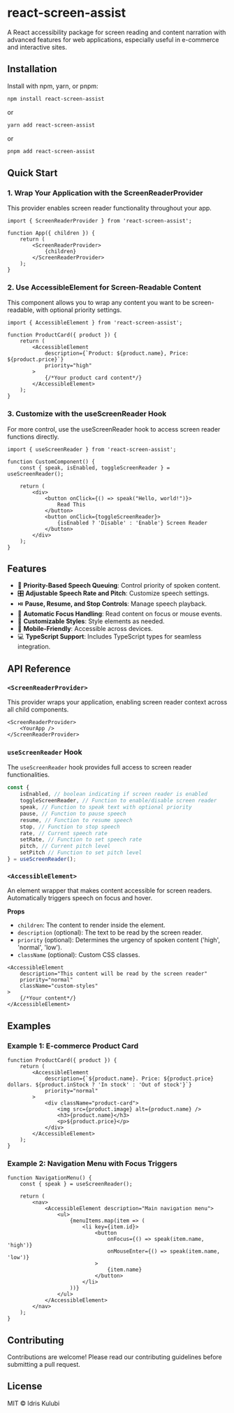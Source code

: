 # react-screen-assist

A React accessibility package for screen reading and content narration with advanced features for web applications, especially useful in e-commerce and interactive sites.

## Installation

Install with npm, yarn, or pnpm:

```bash
npm install react-screen-assist
```
or

```bash
yarn add react-screen-assist
```
or

```bash
pnpm add react-screen-assist
```

## Quick Start

### 1. Wrap Your Application with the ScreenReaderProvider

This provider enables screen reader functionality throughout your app.

```tsx
import { ScreenReaderProvider } from 'react-screen-assist';

function App({ children }) {
    return (
        <ScreenReaderProvider>
            {children}
        </ScreenReaderProvider>
    );
}
```

### 2. Use AccessibleElement for Screen-Readable Content

This component allows you to wrap any content you want to be screen-readable, with optional priority settings.

```tsx
import { AccessibleElement } from 'react-screen-assist';

function ProductCard({ product }) {
    return (
        <AccessibleElement
            description={`Product: ${product.name}, Price: ${product.price}`}
            priority="high"
        >
            {/*Your product card content*/}
        </AccessibleElement>
    );
}
```

### 3. Customize with the useScreenReader Hook

For more control, use the useScreenReader hook to access screen reader functions directly.

```tsx
import { useScreenReader } from 'react-screen-assist';

function CustomComponent() {
    const { speak, isEnabled, toggleScreenReader } = useScreenReader();

    return (
        <div>
            <button onClick={() => speak("Hello, world!")}>
                Read This
            </button>
            <button onClick={toggleScreenReader}>
                {isEnabled ? 'Disable' : 'Enable'} Screen Reader
            </button>
        </div>
    );
}
```

## Features

- 🎯 **Priority-Based Speech Queuing**: Control priority of spoken content.
- 🎛️ **Adjustable Speech Rate and Pitch**: Customize speech settings.
- ⏯️ **Pause, Resume, and Stop Controls**: Manage speech playback.
- 🔄 **Automatic Focus Handling**: Read content on focus or mouse events.
- 🎨 **Customizable Styles**: Style elements as needed.
- 📱 **Mobile-Friendly**: Accessible across devices.
- 💻 **TypeScript Support**: Includes TypeScript types for seamless integration.

## API Reference

### `<ScreenReaderProvider>`

This provider wraps your application, enabling screen reader context across all child components.

```tsx
<ScreenReaderProvider>
    <YourApp />
</ScreenReaderProvider>
```

### `useScreenReader` Hook

The `useScreenReader` hook provides full access to screen reader functionalities.

```typescript
const {
    isEnabled, // boolean indicating if screen reader is enabled
    toggleScreenReader, // Function to enable/disable screen reader
    speak, // Function to speak text with optional priority
    pause, // Function to pause speech
    resume, // Function to resume speech
    stop, // Function to stop speech
    rate, // Current speech rate
    setRate, // Function to set speech rate
    pitch, // Current pitch level
    setPitch // Function to set pitch level
} = useScreenReader();
```

### `<AccessibleElement>`

An element wrapper that makes content accessible for screen readers. Automatically triggers speech on focus and hover.

**Props**

- `children`: The content to render inside the element.
- `description` (optional): The text to be read by the screen reader.
- `priority` (optional): Determines the urgency of spoken content ('high', 'normal', 'low').
- `className` (optional): Custom CSS classes.

```tsx
<AccessibleElement
    description="This content will be read by the screen reader"
    priority="normal"
    className="custom-styles"
>
    {/*Your content*/}
</AccessibleElement>
```

## Examples

### Example 1: E-commerce Product Card

```tsx
function ProductCard({ product }) {
    return (
        <AccessibleElement
            description={`${product.name}. Price: ${product.price} dollars. ${product.inStock ? 'In stock' : 'Out of stock'}`}
            priority="normal"
        >
            <div className="product-card">
                <img src={product.image} alt={product.name} />
                <h3>{product.name}</h3>
                <p>${product.price}</p>
            </div>
        </AccessibleElement>
    );
}
```

### Example 2: Navigation Menu with Focus Triggers

```tsx
function NavigationMenu() {
    const { speak } = useScreenReader();

    return (
        <nav>
            <AccessibleElement description="Main navigation menu">
                <ul>
                    {menuItems.map(item => (
                        <li key={item.id}>
                            <button
                                onFocus={() => speak(item.name, 'high')}
                                onMouseEnter={() => speak(item.name, 'low')}
                            >
                                {item.name}
                            </button>
                        </li>
                    ))}
                </ul>
            </AccessibleElement>
        </nav>
    );
}
```

## Contributing

Contributions are welcome! Please read our contributing guidelines before submitting a pull request.

## License

MIT © Idris Kulubi
